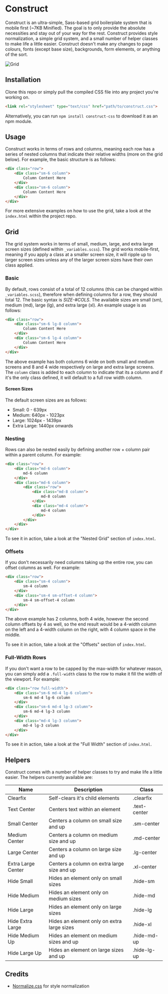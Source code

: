 # Construct

Construct is an ultra-simple, Sass-based grid boilerplate system that is mobile first (~7KB Minified). The goal is to only provide the absolute necessities and stay out of your way for the rest. Construct provides style normalization, a simple grid system, and a small number of helper classes to make life a little easier. Construct doesn't make any changes to page colours, fonts (except base size), backgrounds, form elements, or anything of the sort.

![Grid](https://user-images.githubusercontent.com/9112801/27518314-f93f9760-59aa-11e7-9cb1-12cee2b6e41b.png)

## Installation

Clone this repo or simply pull the compiled CSS file into any project you're working on.

```html
<link rel="stylesheet" type="text/css" href="path/to/construct.css">
```

Alternatively, you can run ```npm install construct-css``` to download it as an npm module.

## Usage

Construct works in terms of rows and columns, meaning each row has a series of nested columns that indicate their relative widths (more on the grid below). For example, the basic structure is as follows:

```html
<div class="row">
    <div class="sm-6 column">
        Column Content Here
    </div>
    <div class="sm-6 column">
        Column Content Here
    </div>
</div>
```

For more extensive examples on how to use the grid, take a look at the ```index.html``` within the project repo.

## Grid

The grid system works in terms of small, medium, large, and extra large screen sizes (defined within ```_variables.scss```). The grid works mobile-first, meaning if you apply a class at a smaller screen size, it will ripple up to larger screen sizes unless any of the larger screen sizes have their own class applied.

### Basic

By default, rows consist of a total of 12 columns (this can be changed within ```_variables.scss```), therefore when defining columns for a row, they should total 12. The basic syntax is *SIZE-#COLS*. The available sizes are small (sm), medium (md), large (lg), and extra large (xl). An example usage is as follows:

```html
<div class="row">
    <div class="sm-6 lg-8 column">
        Column Content Here
    </div>
    <div class="sm-6 lg-4 column">
        Column Content Here
    </div>
</div>
```

The above example has both columns 6 wide on both small and medium screens and 8 and 4 wide respectively on large and extra large screens. The ```column``` class is added to each column to indicate that its a column and if it's the only class defined, it will default to a full row width column.

#### Screen Sizes

The default screen sizes are as follows:
- Small: 0 - 639px
- Medium: 640px - 1023px
- Large: 1024px - 1439px
- Extra Large: 1440px onwards

### Nesting

Rows can also be nested easily by defining another row + column pair within a parent column. For example:

```html
<div class="row">
    <div class="md-6 column">
        md-6 column
    </div>
    <div class="md-6 column">
        <div class="row">
            <div class="md-8 column">
                md-8 column
            </div>
            <div class="md-4 column">
                md-4 column
            </div>
        </div>
    </div>
</div>
```

To see it in action, take a look at the "Nested Grid" section of ```index.html```.

### Offsets

If you don't necessarily need columns taking up the entire row, you can offset columns as well. For example:

```html
<div class="row">
    <div class="sm-4 column">
        sm-4 column
    </div>
    <div class="sm-4 sm-offset-4 column">
        sm-4 sm-offset-4 column
    </div>
</div>
```

The above example has 2 columns, both 4 wide, however the second column offsets by 4 as well, so the end result would be a 4-width column on the left and a 4-width column on the right, with 4 column space in the middle.

To see it in action, take a look at the "Offsets" section of ```index.html```.

### Full-Width Rows

If you don't want a row to be capped by the max-width for whatever reason, you can simply add a ```.full-width``` class to the row to make it fill the width of the viewport. For example:

```html
<div class="row full-width">
    <div class="sm-6 md-4 lg-6 column">
        sm-6 md-4 lg-6 column
    </div>
    <div class="sm-6 md-4 lg-3 column">
        sm-6 md-4 lg-3 column
    </div>
    <div class="md-4 lg-3 column">
        md-4 lg-3 column
    </div>
</div>
```

To see it in action, take a look at the "Full Width" section of ```index.html```.

## Helpers

Construct comes with a number of helper classes to try and make life a little easier. The helpers currently available are:

| Name | Description | Class |
| ---- | ----------- | ----- |
| Clearfix | Self-clears it's child elements | .clearfix |
| Text Center | Centers text within an element | .text-center |
| Small Center | Centers a column on small size and up | .sm-center |
| Medium Center | Centers a column on medium size and up | .md-center |
| Large Center | Centers a column on large size and up | .lg-center |
| Extra Large Center | Centers a column on extra large size and up | .xl-center |
| Hide Small | Hides an element only on small sizes | .hide-sm |
| Hide Medium | Hides an element only on medium sizes | .hide-md |
| Hide Large | Hides an element only on large sizes | .hide-lg |
| Hide Extra Large | Hides an element only on extra large sizes | .hide-xl |
| Hide Medium Up | Hides an element on medium sizes and up | .hide-md-up |
| Hide Large Up | Hides an element on large sizes and up | .hide-lg-up |

## Credits

- [Normalize.css](https://github.com/necolas/normalize.css/) for style normalization
